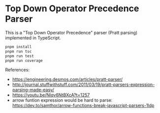 # Top Down Operator Precedence Parser

This is a "Top Down Operator Precedence" parser (Pratt parsing) implemented in TypeScript.

```sh
pnpm install
pnpm run tsc
pnpm run test
pnpm run coverage
```

References:

- https://engineering.desmos.com/articles/pratt-parser/
- http://journal.stuffwithstuff.com/2011/03/19/pratt-parsers-expression-parsing-made-easy/
- https://youtu.be/Nlqv6NtBXcA?t=1257
- arrow funtion expression would be hard to parse: https://dev.to/samthor/arrow-functions-break-javascript-parsers-1ldp
